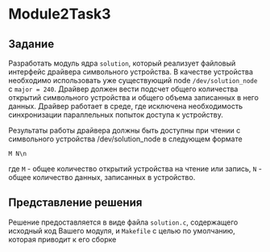 # Module2Task3

## Задание

Разработать модуль ядра `solution`, который реализует файловый интерфейс драйвера символьного устройства. В качестве 
устройства необходимо использовать уже существующий node `/dev/solution_node` с `major = 240`. Драйвер должен вести 
подсчет общего количества открытий символьного устройства и общего объема записанных в него данных. Драйвер работает 
в среде, где исключена необходимость синхронизации параллельных попыток доступа к устройству.

Результаты работы драйвера должны быть доступны при чтении с символьного устройства /dev/solution_node в следующем 
формате
```
M N\n
```
где `M` - общее количество открытий устройства на чтение или запись, `N` - общее количество данных, записанных в 
устройство.

## Представление решения

Решение предоставляется в виде файла `solution.c`, содержащего исходный код Вашего модуля, и `Makefile` с целью по 
умолчанию, которая приводит к его сборке
